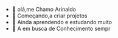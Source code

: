 - 👋 olá,me Chamo Arinaldo
- 👀 Começando,a criar projetos
- 🌱 Ainda aprendendo e estudando muito
- 💞️ A em busca de Conhecimento sempr


<!---
Ari-Almeida/Ari-Almeida is a ✨ special ✨ repository because its `README.md` (this file) appears on your GitHub profile.
You can click the Preview link to take a look at your changes.
--->
